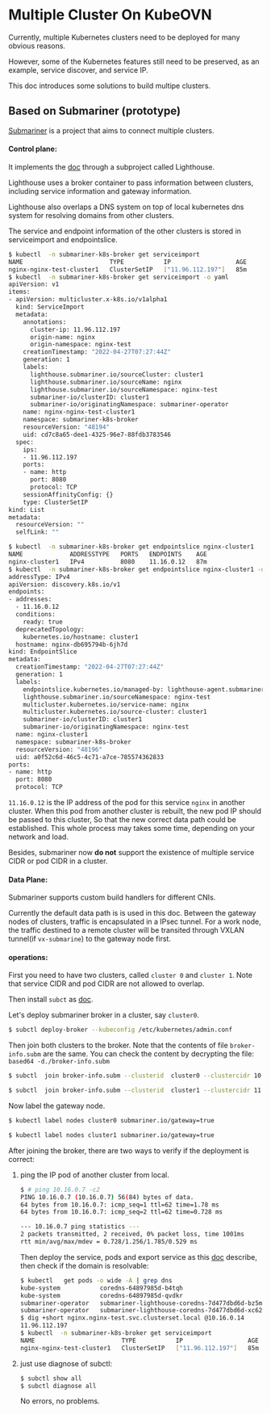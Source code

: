 # Multiple Cluster On KubeOVN

Currently, multiple Kubernetes clusters need to be deployed for many obvious reasons. 

However, some of the Kubernetes features still need to be preserved, as an example, service discover, and service IP.

This doc introduces some solutions to build multipe clusters.



## Based on Submariner (prototype)

[Submariner](https://submariner.io/getting-started/) is a project that aims to connect multiple clusters.

#### Control plane:

It implements the [doc](https://github.com/kubernetes/enhancements/tree/master/keps/sig-multicluster/1645-multi-cluster-services-api) through a subproject called Lighthouse.

Lighthouse uses a broker container to pass information between clusters, including service information and gateway information.

Lighthouse also overlaps a DNS system on top of local kubernetes dns system for resolving domains from other clusters.

The service and endpoint information of the other clusters is stored in serviceimport and endpointslice.

```bash
$ kubectl  -n submariner-k8s-broker get serviceimport
NAME                        TYPE           IP                  AGE
nginx-nginx-test-cluster1   ClusterSetIP   ["11.96.112.197"]   85m
$ kubectl  -n submariner-k8s-broker get serviceimport -o yaml
apiVersion: v1
items:
- apiVersion: multicluster.x-k8s.io/v1alpha1
  kind: ServiceImport
  metadata:
    annotations:
      cluster-ip: 11.96.112.197
      origin-name: nginx
      origin-namespace: nginx-test
    creationTimestamp: "2022-04-27T07:27:44Z"
    generation: 1
    labels:
      lighthouse.submariner.io/sourceCluster: cluster1
      lighthouse.submariner.io/sourceName: nginx
      lighthouse.submariner.io/sourceNamespace: nginx-test
      submariner-io/clusterID: cluster1
      submariner-io/originatingNamespace: submariner-operator
    name: nginx-nginx-test-cluster1
    namespace: submariner-k8s-broker
    resourceVersion: "48194"
    uid: cd7c8a65-dee1-4325-96e7-88fdb3783546
  spec:
    ips:
    - 11.96.112.197
    ports:
    - name: http
      port: 8080
      protocol: TCP
    sessionAffinityConfig: {}
    type: ClusterSetIP
kind: List
metadata:
  resourceVersion: ""
  selfLink: ""
```

```bash
$ kubectl  -n submariner-k8s-broker get endpointslice nginx-cluster1
NAME             ADDRESSTYPE   PORTS   ENDPOINTS    AGE
nginx-cluster1   IPv4          8080    11.16.0.12   87m
$ kubectl  -n submariner-k8s-broker get endpointslice nginx-cluster1 -o yaml
addressType: IPv4
apiVersion: discovery.k8s.io/v1
endpoints:
- addresses:
  - 11.16.0.12
  conditions:
    ready: true
  deprecatedTopology:
    kubernetes.io/hostname: cluster1
  hostname: nginx-db695794b-6jh7d
kind: EndpointSlice
metadata:
  creationTimestamp: "2022-04-27T07:27:44Z"
  generation: 1
  labels:
    endpointslice.kubernetes.io/managed-by: lighthouse-agent.submariner.io
    lighthouse.submariner.io/sourceNamespace: nginx-test
    multicluster.kubernetes.io/service-name: nginx
    multicluster.kubernetes.io/source-cluster: cluster1
    submariner-io/clusterID: cluster1
    submariner-io/originatingNamespace: nginx-test
  name: nginx-cluster1
  namespace: submariner-k8s-broker
  resourceVersion: "48196"
  uid: a0f52c6d-46c5-4c71-a7ce-785574362833
ports:
- name: http
  port: 8080
  protocol: TCP
```

`11.16.0.12`  is the IP address of the pod for this service `nginx` in another cluster. When this pod from another cluster is rebuilt, the new pod IP should be passed to this cluster, So that the new correct data path could be established. This whole process may takes some time, depending on your network and load.

Besides, submariner now **do not** support the existence of multiple service CIDR or pod CIDR in a cluster.

#### Data Plane:

Submariner supports custom build handlers for different CNIs. 

Currently the default data path is is used in this doc. Between the gateway nodes of clusters, traffic is encapsulated in a IPsec tunnel.  For a work node, the traffic destined to a remote cluster will be transited through VXLAN tunnel(if `vx-submarine`) to the gateway node first.

#### operations:

First you need to have two clusters, called `cluster 0` and `cluster 1`.  Note that service CIDR and pod CIDR are not allowed to overlap.

Then install `subct` as [doc](https://submariner.io/operations/deployment/).

Let's deploy submariner broker in a cluster, say `cluster0`.

```bash
$ subctl deploy-broker --kubeconfig /etc/kubernetes/admin.conf
```

Then join both clusters to the broker. 
Note that the contents of file `broker-info.subm` are the same. You can check the content by decrypting the file: `based64 -d./broker-info.subm`

```bash
$ subctl  join broker-info.subm --clusterid  cluster0 --clustercidr 10.16.0.0/16  --natt=false --cable-driver vxlan --health-check=false
```

```bash
$ subctl  join broker-info.subm --clusterid  cluster1 --clustercidr 11.16.0.0/16  --natt=false --cable-driver vxlan --health-check=false
```

Now label the gateway node. 

```bash
$ kubectl label nodes cluster0 submariner.io/gateway=true
```

```bash
$ kubectl label nodes cluster1 submariner.io/gateway=true
```

After joining the broker, there are two ways to verify if the deployment is correct:

1. ping the IP pod of another cluster from local.

   ```bash
   $ # ping 10.16.0.7 -c2
   PING 10.16.0.7 (10.16.0.7) 56(84) bytes of data.
   64 bytes from 10.16.0.7: icmp_seq=1 ttl=62 time=1.78 ms
   64 bytes from 10.16.0.7: icmp_seq=2 ttl=62 time=0.728 ms
   
   --- 10.16.0.7 ping statistics ---
   2 packets transmitted, 2 received, 0% packet loss, time 1001ms
   rtt min/avg/max/mdev = 0.728/1.256/1.785/0.529 ms
   ```

   Then deploy the service, pods and export service as this [doc](https://submariner.io/operations/usage/) describe, then check if the domain is resolvable:

   ```bash
   $ kubectl   get pods -o wide -A | grep dns
   kube-system           coredns-64897985d-b4tqh                          1/1     Running   0             21h   10.16.0.5        cluster0   <none>           <none>
   kube-system           coredns-64897985d-qvdkr                          1/1     Running   0             21h   10.16.0.6        cluster0   <none>           <none>
   submariner-operator   submariner-lighthouse-coredns-7d477dbd6d-bz5m7   1/1     Running   0             21h   10.16.0.14       cluster0   <none>           <none>
   submariner-operator   submariner-lighthouse-coredns-7d477dbd6d-xc626   1/1     Running   0             21h   10.16.0.15       cluster0   <none>           <none>
   $ dig +short nginx.nginx-test.svc.clusterset.local @10.16.0.14
   11.96.112.197
   $ kubectl  -n submariner-k8s-broker get serviceimport
   NAME                        TYPE           IP                  AGE
   nginx-nginx-test-cluster1   ClusterSetIP   ["11.96.112.197"]   85m
   ```

   

2. just use diagnose of subctl:

   ```bash
   $ subctl show all
   $ subctl diagnose all
   ```

   No errors, no problems. 


